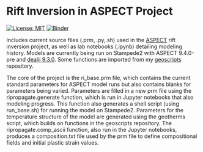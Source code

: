 # Rift Inversion in ASPECT Project

[![License: MIT](https://img.shields.io/badge/License-MIT-yellow.svg)](https://opensource.org/licenses/MIT)
[![Binder](https://mybinder.org/badge_logo.svg)](https://mybinder.org/v2/gh/dyvasey/riftinversion/HEAD)

Includes current source files (.prm, .py,.sh) used in the [ASPECT](https://github.com/geodynamics/aspect) rift inversion project, as well as lab notebooks (.ipynb) detailing modeling history. Models are currently being run on Stampede2 with ASPECT 9.4.0-pre and [dealii 9.3.0](https://github.com/dealii/dealii). Some functions are imported from my [geoscripts](https://github.com/dyvasey/geoscripts) repository.

The core of the project is the ri_base.prm file, which contains the current standard parameters for ASPECT model runs but also contains blanks for parameters being varied. Parameters are filled in a new prm file using the ripropagate.generate function, which is run in Jupyter notebooks that also modeling progress. This function also generates a shell script (using run_base.sh) for running the model on Stampede2. Parameters for the temperature structure of the model are generated using the geotherms script, which builds on functions in the geoscripts repository. The ripropagate.comp_ascii function, also run in the Jupyter notebooks, produces a composition.txt file used by the prm file to define compositional fields and initial plastic strain values.



